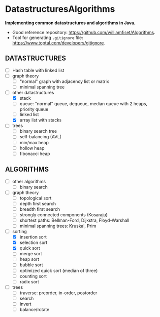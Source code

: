 # DatastructuresAlgorithms

__Implementing common datastructures and algorithms in Java.__

+ Good reference repository: https://github.com/williamfiset/Algorithms. <br>
+ Tool for generating `.gitignore` file: https://www.toptal.com/developers/gitignore.

## DATASTRUCTURES

+ [ ] Hash table with linked list
+ [ ] graph theory
    + [ ] "normal" graph with adjacency list or matrix
    + [ ] minimal spanning tree
+ [ ] other datastructures
    + [X] stack
    + [ ] queue: "normal" queue, dequeue, median queue with 2 heaps, priority queue
    + [ ] linked list
    + [X] array list with stacks
+ [ ] trees
    + [ ] binary search tree
    + [ ] self-balancing (AVL)
    + [ ] min/max heap
    + [ ] hollow heap
    + [ ] fibonacci heap

## ALGORITHMS

+ [ ] other algorithms
    + [ ] binary search
+ [ ] graph theory
    + [ ] topological sort
    + [ ] depth first search
    + [ ] breadth first search
    + [ ] strongly connected components (Kosaraju)
    + [ ] shortest paths: Bellman-Ford, Dijkstra, Floyd-Warshall
    + [ ] minimal spanning trees: Kruskal, Prim
+ [ ] sorting
    + [X] insertion sort
    + [X] selection sort
    + [X] quick sort
    + [ ] merge sort
    + [ ] heap sort
    + [ ] bubble sort
    + [ ] optimized quick sort (median of three)
    + [ ] counting sort
    + [ ] radix sort
+ [ ] trees
    + [ ] traverse: preorder, in-order, postorder
    + [ ] search
    + [ ] invert
    + [ ] balance/rotate
